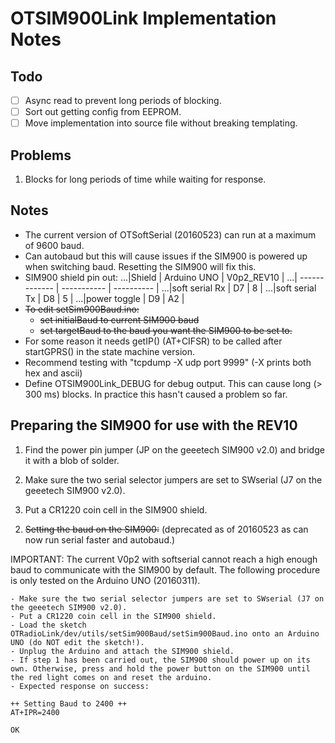 # OTSIM900Link Implementation Notes

## Todo
- [ ] Async read to prevent long periods of blocking.
- [ ] Sort out getting config from EEPROM.
- [ ] Move implementation into source file without breaking templating.

## Problems
1. Blocks for long periods of time while waiting for response.

## Notes
- The current version of OTSoftSerial (20160523) can run at a maximum of 9600 baud.
- Can autobaud but this will cause issues if the SIM900 is powered up when switching baud. Resetting the SIM900 will fix this.
- SIM900 shield pin out:
...|Shield         | Arduino UNO | V0p2_REV10 |
...| ------------- | ----------- | ---------- |
...|soft serial Rx | D7          | 8          |
...|soft serial Tx | D8          | 5          |
...|power toggle   | D9          | A2         |
- ~~To edit setSim900Baud.ino:~~
    - ~~set initialBaud to current SIM900 baud~~
    - ~~set targetBaud to the baud you want the SIM900 to be set to.~~
- For some reason it needs getIP() (AT+CIFSR) to be called after startGPRS() in the state machine version.
- Recommend testing with "tcpdump -X udp port 9999" (-X prints both hex and ascii)
- Define OTSIM900Link_DEBUG for debug output. This can cause long (> 300 ms) blocks. In practice this hasn't caused a problem so far.

## Preparing the SIM900 for use with the REV10

1. Find the power pin jumper (JP on the geeetech SIM900 v2.0) and bridge it with a blob of solder.

2. Make sure the two serial selector jumpers are set to SWserial (J7 on the geeetech SIM900 v2.0).

3. Put a CR1220 coin cell in the SIM900 shield.

2) ~~Setting the baud on the SIM900:~~ (deprecated as of 20160523 as can now run serial faster and autobaud.)

IMPORTANT: The current V0p2 with softserial cannot reach a high enough baud to communicate with the SIM900 by default. The following procedure is only tested on the Arduino UNO (20160311).

    - Make sure the two serial selector jumpers are set to SWserial (J7 on the geeetech SIM900 v2.0).
    - Put a CR1220 coin cell in the SIM900 shield.
    - Load the sketch OTRadioLink/dev/utils/setSim900Baud/setSim900Baud.ino onto an Arduino UNO (do NOT edit the sketch!).
    - Unplug the Arduino and attach the SIM900 shield.
    - If step 1 has been carried out, the SIM900 should power up on its own. Otherwise, press and hold the power button on the SIM900 until the red light comes on and reset the arduino.
    - Expected response on success:
```
++ Setting Baud to 2400 ++
AT+IPR=2400

OK
```
